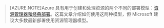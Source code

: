 > [AZURE.NOTE]Azure 具有用于创建和处理资源的两个不同的部署模型：[资源管理器和经典部署](/documentation/articles/resource-manager-deployment-model)。这篇文章介绍如何使用这两种模型，但 Microsoft 建议大多数最新部署使用资源管理器模型。

<!---HONumber=79-->